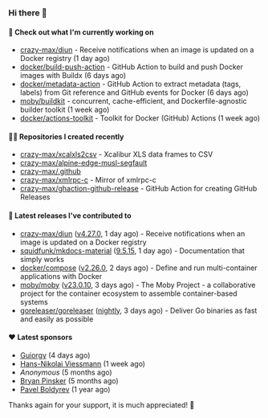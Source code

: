 ### Hi there 👋

#### 👷 Check out what I'm currently working on

- [crazy-max/diun](https://github.com/crazy-max/diun) - Receive notifications when an image is updated on a Docker registry (1 day ago)
- [docker/build-push-action](https://github.com/docker/build-push-action) - GitHub Action to build and push Docker images with Buildx (6 days ago)
- [docker/metadata-action](https://github.com/docker/metadata-action) - GitHub Action to extract metadata (tags, labels) from Git reference and GitHub events for Docker (6 days ago)
- [moby/buildkit](https://github.com/moby/buildkit) - concurrent, cache-efficient, and Dockerfile-agnostic builder toolkit (1 week ago)
- [docker/actions-toolkit](https://github.com/docker/actions-toolkit) - Toolkit for Docker (GitHub) Actions (1 week ago)

#### 👨‍💻 Repositories I created recently

- [crazy-max/xcalxls2csv](https://github.com/crazy-max/xcalxls2csv) - Xcalibur XLS data frames to CSV
- [crazy-max/alpine-edge-musl-segfault](https://github.com/crazy-max/alpine-edge-musl-segfault)
- [crazy-max/.github](https://github.com/crazy-max/.github)
- [crazy-max/xmlrpc-c](https://github.com/crazy-max/xmlrpc-c) - Mirror of xmlrpc-c
- [crazy-max/ghaction-github-release](https://github.com/crazy-max/ghaction-github-release) - GitHub Action for creating GitHub Releases

#### 🚀 Latest releases I've contributed to

- [crazy-max/diun](https://github.com/crazy-max/diun) ([v4.27.0](https://github.com/crazy-max/diun/releases/tag/v4.27.0), 1 day ago) - Receive notifications when an image is updated on a Docker registry
- [squidfunk/mkdocs-material](https://github.com/squidfunk/mkdocs-material) ([9.5.15](https://github.com/squidfunk/mkdocs-material/releases/tag/9.5.15), 1 day ago) - Documentation that simply works
- [docker/compose](https://github.com/docker/compose) ([v2.26.0](https://github.com/docker/compose/releases/tag/v2.26.0), 2 days ago) - Define and run multi-container applications with Docker
- [moby/moby](https://github.com/moby/moby) ([v23.0.10](https://github.com/moby/moby/releases/tag/v23.0.10), 3 days ago) - The Moby Project - a collaborative project for the container ecosystem to assemble container-based systems
- [goreleaser/goreleaser](https://github.com/goreleaser/goreleaser) ([nightly](https://github.com/goreleaser/goreleaser/releases/tag/nightly), 3 days ago) - Deliver Go binaries as fast and easily as possible

#### ❤️ Latest sponsors
- [Guiorgy](https://github.com/Guiorgy) (4 days ago)
- [Hans-Nikolai Viessmann](https://github.com/hv15) (1 week ago)
- _Anonymous_ (5 months ago)
- [Bryan Pinsker](https://github.com/BryanPinsker) (5 months ago)
- [Pavel Boldyrev](https://github.com/bpg) (1 year ago)

Thanks again for your support, it is much appreciated! 🙏
